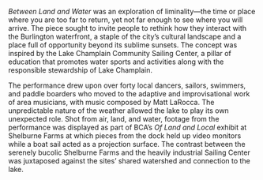 *Between Land and Water* was an exploration of liminality—the time or place where you are too far to return, yet not far enough to see where you will arrive. The piece sought to invite people to rethink how they interact with the Burlington waterfront, a staple of the city’s cultural landscape and a place full of opportunity beyond its sublime sunsets. The concept was inspired by the Lake Champlain Community Sailing Center, a pillar of education that promotes water sports and activities along with the responsible stewardship of Lake Champlain. 

The performance drew upon over forty local dancers, sailors, swimmers, and paddle boarders who moved to the adaptive and improvisational work of area musicians, with music composed by Matt LaRocca. The unpredictable nature of the weather allowed the lake to play its own unexpected role. Shot from air, land, and water, footage from the performance was displayed as part of BCA’s *Of Land and Local* exhibit at Shelburne Farms at which pieces from the dock held up video monitors while a boat sail acted as a projection surface. The contrast between the serenely bucolic Shelburne Farms and the heavily industrial Sailing Center was juxtaposed against the sites’ shared watershed and connection to the lake.